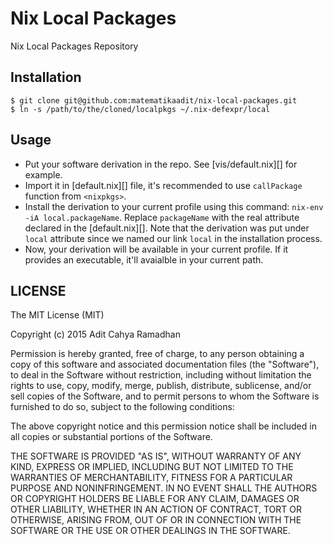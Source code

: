 # Nix Local Packages

Nix Local Packages Repository

## Installation

    $ git clone git@github.com:matematikaadit/nix-local-packages.git
    $ ln -s /path/to/the/cloned/localpkgs ~/.nix-defexpr/local

## Usage

- Put your software derivation in the repo. See [vis/default.nix][] for
  example.
- Import it in [default.nix][] file, it's recommended to use `callPackage`
  function from `<nixpkgs>`.
- Install the derivation to your current profile using this command: `nix-env
  -iA local.packageName`.  Replace `packageName` with the real attribute
  declared in the [default.nix][].  Note that the derivation was put under
  `local` attribute since we named our link `local` in the installation
  process.
- Now, your derivation will be available in your current profile. If it
  provides an executable, it'll avaialble in your current path.

## LICENSE

The MIT License (MIT)

Copyright (c) 2015 Adit Cahya Ramadhan

Permission is hereby granted, free of charge, to any person obtaining a copy of
this software and associated documentation files (the "Software"), to deal in
the Software without restriction, including without limitation the rights to
use, copy, modify, merge, publish, distribute, sublicense, and/or sell copies
of the Software, and to permit persons to whom the Software is furnished to do
so, subject to the following conditions:

The above copyright notice and this permission notice shall be included in all
copies or substantial portions of the Software.

THE SOFTWARE IS PROVIDED "AS IS", WITHOUT WARRANTY OF ANY KIND, EXPRESS OR
IMPLIED, INCLUDING BUT NOT LIMITED TO THE WARRANTIES OF MERCHANTABILITY,
FITNESS FOR A PARTICULAR PURPOSE AND NONINFRINGEMENT. IN NO EVENT SHALL THE
AUTHORS OR COPYRIGHT HOLDERS BE LIABLE FOR ANY CLAIM, DAMAGES OR OTHER
LIABILITY, WHETHER IN AN ACTION OF CONTRACT, TORT OR OTHERWISE, ARISING FROM,
OUT OF OR IN CONNECTION WITH THE SOFTWARE OR THE USE OR OTHER DEALINGS IN THE
SOFTWARE.

<!--
vim:ft=markdown:sw=4:sts=4:ai:et:bs=indent,eol,start:
-->
